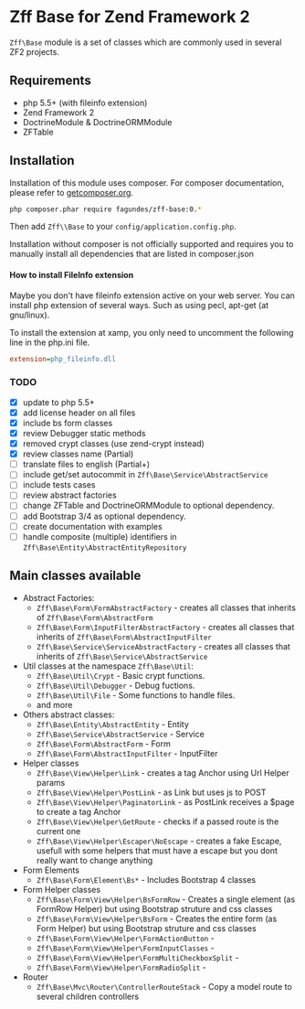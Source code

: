 # Zff Base for Zend Framework 2

`Zff\Base` module is a set of classes which are commonly used in several ZF2 projects. 

## Requirements

* php 5.5+ (with fileinfo extension)
* Zend Framework 2
* DoctrineModule & DoctrineORMModule
* ZFTable

## Installation

Installation of this module uses composer. For composer documentation, please refer to
[getcomposer.org](http://getcomposer.org/).

```bash
php composer.phar require fagundes/zff-base:0.*
```

Then add `Zff\\Base` to your `config/application.config.php`.

Installation without composer is not officially supported and requires you to manually install all dependencies that are listed in composer.json

#### How to install FileInfo extension

Maybe you don't have fileinfo extension active on your web server. You can install php extension of several ways. Such as using pecl, apt-get (at gnu/linux). 

To install the extension at xamp, you only need to uncomment the following line in the php.ini file. 

```ini
extension=php_fileinfo.dll
```

### TODO

 - [x] update to php 5.5+
 - [x] add license header on all files
 - [x] include bs form classes
 - [x] review Debugger static methods
 - [x] removed crypt classes (use zend-crypt instead) 
 - [x] review classes name (Partial)
 - [ ] translate files to english (Partial+)
 - [ ] include get/set autocommit in `Zff\Base\Service\AbstractService`
 - [ ] include tests cases
 - [ ] review abstract factories 
 - [ ] change ZFTable and DoctrineORMModule to optional dependency. 
 - [ ] add Bootstrap 3/4 as optional dependency.
 - [ ] create documentation with examples
 - [ ] handle composite (multiple) identifiers in `Zff\Base\Entity\AbstractEntityRepository` 

## Main classes available

* Abstract Factories:
  * `Zff\Base\Form\FormAbstractFactory`         - creates all classes that inherits of `Zff\Base\Form\AbstractForm`
  * `Zff\Base\Form\InputFilterAbstractFactory`  - creates all classes that inherits of `Zff\Base\Form\AbstractInputFilter`
  * `Zff\Base\Service\ServiceAbstractFactory`   - creates all classes that inherits of `Zff\Base\Service\AbstractService`
* Util classes at the namespace `Zff\Base\Util`:
  * `Zff\Base\Util\Crypt`    - Basic crypt functions.
  * `Zff\Base\Util\Debugger` - Debug fuctions.
  * `Zff\Base\Util\File`     - Some functions to handle files.
  * and more
* Others abstract classes:
  * `Zff\Base\Entity\AbstractEntity`    - Entity
  * `Zff\Base\Service\AbstractService`  - Service
  * `Zff\Base\Form\AbstractForm`        - Form
  * `Zff\Base\Form\AbstractInputFilter` - InputFilter
* Helper classes
  * `Zff\Base\View\Helper\Link`             - creates a tag Anchor using Url Helper params
  * `Zff\Base\View\Helper\PostLink`         - as Link but uses js to POST 
  * `Zff\Base\View\Helper\PaginatorLink`    - as PostLink receives a $page to create a tag Anchor
  * `Zff\Base\View\Helper\GetRoute`         - checks if a passed route is the current one
  * `Zff\Base\View\Helper\Escaper\NoEscape` - creates a fake Escape, usefull with some helpers that must have a escape but you dont really want to change anything
* Form Elements
  * `Zff\Base\Form\Element\Bs*`             - Includes Bootstrap 4 classes
* Form Helper classes
  * `Zff\Base\Form\View\Helper\BsFormRow`                    - Creates a single element (as FormRow Helper) but using Bootstrap struture and css classes
  * `Zff\Base\Form\View\Helper\BsForm`                       - Creates the entire form (as Form Helper) but using Bootstrap struture and css classes
  * `Zff\Base\Form\View\Helper\FormActionButton`             - 
  * `Zff\Base\Form\View\Helper\FormInputClasses`             -    
  * `Zff\Base\Form\View\Helper\FormMultiCheckboxSplit`       -    
  * `Zff\Base\Form\View\Helper\FormRadioSplit`               -    
* Router
  * `Zff\Base\Mvc\Router\ControllerRouteStack` - Copy a model route to several  children controllers  